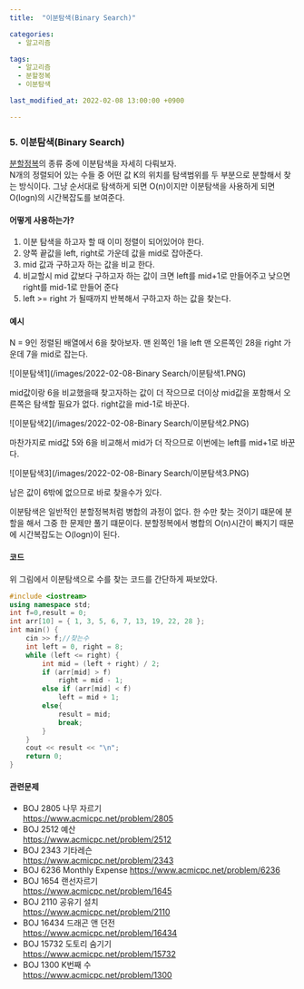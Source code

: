 ```yaml
---
title:  "이분탐색(Binary Search)"

categories:
  - 알고리즘

tags:
  - 알고리즘
  - 분할정복
  - 이분탐색

last_modified_at: 2022-02-08 13:00:00 +0900

---
```


### 5. 이분탐색(Binary Search)

[분할정복](https://hong1995.github.io/%EC%95%8C%EA%B3%A0%EB%A6%AC%EC%A6%98/Divide-and-Conquer/)의 종류 중에 이분탐색을 자세히 다뤄보자.  
N개의 정렬되어 있는 수들 중 어떤 값 K의 위치를 탐색범위를 두 부분으로 분할해서 찾는 방식이다.  그냥 순서대로 탐색하게 되면 O(n)이지만 이분탐색을 사용하게 되면 O(logn)의 시간복잡도를 보여준다.

#### 어떻게 사용하는가?

1. 이분 탐색을 하고자 할 때 이미 정렬이 되어있어야 한다.
2. 양쪽 끝값을 left, right로 가운데 값을 mid로 잡아준다.
3. mid 값과 구하고자 하는 값을 비교 한다.
4. 비교할시 mid 값보다 구하고자 하는 값이 크면 left를 mid+1로 만들어주고 낮으면 right를 mid-1로 만들어 준다 
5. left >= right 가 될때까지 반복해서 구하고자 하는 값을 찾는다.

#### 예시

N = 9인 정렬된 배열에서 6을 찾아보자.
맨 왼쪽인 1을 left 맨 오른쪽인 28을 right 가운데 7을 mid로 잡는다.

![이분탐색1](/images/2022-02-08-Binary Search/이분탐색1.PNG)

mid값이랑 6을 비교했을때 찾고자하는 값이 더 작으므로 더이상 mid값을 포함해서 오른쪽은 탐색할 필요가 없다. right값을 mid-1로 바꾼다.

![이분탐색2](/images/2022-02-08-Binary Search/이분탐색2.PNG)

마찬가지로 mid값 5와 6을 비교해서 mid가 더 작으므로 이번에는 left를 mid+1로 바꾼다.

![이분탐색3](/images/2022-02-08-Binary Search/이분탐색3.PNG)

남은 값이 6밖에 없으므로 바로 찾을수가 있다.

이분탐색은 일반적인 분할정복처럼 병합의 과정이 없다.  한 수만 찾는 것이기 떄문에 분할을 해서 그중 한 문제만 풀기 떄문이다. 분할정복에서 병합의 O(n)시간이 빠지기 때문에 시간복잡도는 O(logn)이 된다.

#### 코드

위 그림에서 이분탐색으로 수를 찾는 코드를 간단하게 짜보았다.

```c++
#include <iostream>
using namespace std;
int f=0,result = 0;
int arr[10] = { 1, 3, 5, 6, 7, 13, 19, 22, 28 };
int main() {
	cin >> f;//찾는수
	int left = 0, right = 8;
	while (left <= right) {
		int mid = (left + right) / 2;
		if (arr[mid] > f)
			right = mid - 1;
		else if (arr[mid] < f)
			left = mid + 1;
		else{
			result = mid;
			break;
		}
	}
	cout << result << "\n";
	return 0;
}
```

#### 관련문제

- BOJ 2805 나무 자르기  
  <https://www.acmicpc.net/problem/2805>
- BOJ 2512 예산  
  <https://www.acmicpc.net/problem/2512>
- BOJ 2343 기타레슨  
  <https://www.acmicpc.net/problem/2343>
- BOJ 6236 Monthly Expense 
  <https://www.acmicpc.net/problem/6236>
- BOJ 1654 랜선자르기  
  <https://www.acmicpc.net/problem/1645>
- BOJ 2110 공유기 설치  
  <https://www.acmicpc.net/problem/2110>
- BOJ 16434 드래곤 앤 던전  
  <https://www.acmicpc.net/problem/16434>
- BOJ 15732 도토리 숨기기  
  <https://www.acmicpc.net/problem/15732>
- BOJ 1300 K번째 수  
  <https://www.acmicpc.net/problem/1300>